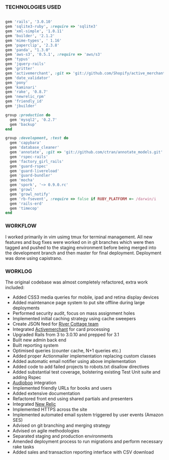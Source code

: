 ### TECHNOLOGIES USED 

```ruby

gem 'rails', '3.0.10'
gem 'sqlite3-ruby', :require => 'sqlite3'
gem 'xml-simple', '1.0.11'
gem 'builder', '2.1.2'
gem 'mime-types', ' 1.16'
gem 'paperclip', '2.3.8'
gem 'panda', "1.3.0"
gem 'aws-s3', '0.5.1', :require => 'aws/s3'
gem 'typus'
gem 'jquery-rails'
gem 'gritter'
gem 'activemerchant', :git => 'git://github.com/Shopify/active_merchant.git'
gem 'date_validator'
gem 'pony'
gem 'kaminari'
gem 'rake', '0.8.7'
gem 'newrelic_rpm'
gem 'friendly_id'
gem 'jbuilder'

group :production do
  gem 'mysql2', '0.2.7'
  gem 'backup'
end

group :development, :test do
  gem 'capybara'
  gem 'database_cleaner'
  gem 'annotate', :git => 'git://github.com/ctran/annotate_models.git'
  gem 'rspec-rails'
  gem 'factory_girl_rails'
  gem 'guard-rspec'
  gem 'guard-livereload'
  gem 'guard-bundler'
  gem 'mocha'
  gem 'spork', '~> 0.9.0.rc'
  gem 'growl'
  gem 'growl_notify'
  gem 'rb-fsevent', :require => false if RUBY_PLATFORM =~ /darwin/i
  gem 'rails-erd'
  gem 'timecop'
end

````

### WORKFLOW

I worked primarily in vim usimg tmux for terminal management. All new features and bug fixes were worked on in git branches which were then tagged and pushed to the staging environment before being merged into the development branch and then master for final deployment. Deployment
was done using capistrano. 

### WORKLOG

The original codebase was almost completely refactored, extra work included:

* Added CSS3 media queries for mobile, ipad and retina display devices
* Added maintenance page system to put site offline during large deployments
* Performed security audit, focus on mass assignment holes
* Implemented initial caching strategy using cache sweepers
* Create JSON feed for [River Cottage team](http://www.peoplefund.it/) 
* Integrated [Activemerchant](https://github.com/Shopify/active_merchant) for card processing
* Upgraded Rails from 3 to 3.0.10 and prepped for 3.1
* Built new admin back end
* Built reporting system
* Optimised queries (counter cache, N+1 queries etc.)
* Added proper Actionmailer implementation replacing custom classes
* Added automatic email notifier using above implementation
* Added code to add failed projects to robots.txt disallow directives
* Added substantial test coverage, bolstering existing Test Unit suite and adding Rspec
* [Audioboo](http://audioboo.fm) integration
* Implemented friendly URLs for books and users
* Added extensive documentation
* Refactored front end using shared partials and presenters
* Integrated [New Relic](https://github.com/newrelic/rpm)
* Implemented HTTPS across the site
* Implemented automated email system triggered by user events (Amazon SES)
* Advised on git branching and merging strategy
* Advised on agile methodologies
* Separated staging and production environments
* Amended deployment process to run migrations and perform necessary rake tasks
* Added sales and transaction reporting interface with CSV download
